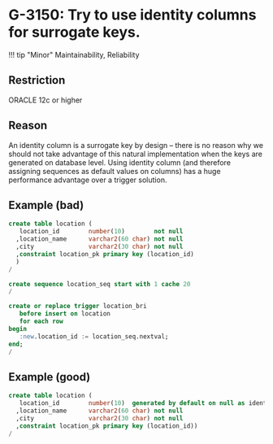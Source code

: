 # G-3150: Try to use identity columns for surrogate keys.

!!! tip "Minor"
    Maintainability, Reliability

## Restriction

ORACLE 12c or higher

## Reason

An identity column is a surrogate key by design – there is no reason why we should not take advantage of this natural implementation when the keys are generated on database level. Using identity column (and therefore assigning sequences as default values on columns) has a huge performance advantage over a trigger solution.

## Example (bad)

```sql
create table location (
   location_id        number(10)        not null 
  ,location_name      varchar2(60 char) not null
  ,city               varchar2(30 char) not null
  ,constraint location_pk primary key (location_id)
  )
/

create sequence location_seq start with 1 cache 20
/

create or replace trigger location_bri 
   before insert on location 
   for each row 
begin
   :new.location_id := location_seq.nextval;
end;
/
```

## Example (good)

```sql
create table location (
   location_id        number(10)  generated by default on null as identity 
  ,location_name      varchar2(60 char) not null
  ,city               varchar2(30 char) not null
  ,constraint location_pk primary key (location_id))
/
```
